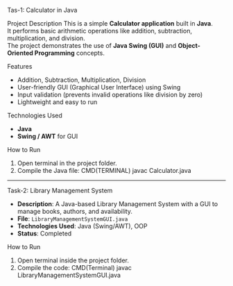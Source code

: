 Tas-1:
Calculator in Java

Project Description
This is a simple **Calculator application** built in **Java**.  
It performs basic arithmetic operations like addition, subtraction, multiplication, and division.  
The project demonstrates the use of **Java Swing (GUI)** and **Object-Oriented Programming** concepts.

Features
- Addition, Subtraction, Multiplication, Division
- User-friendly GUI (Graphical User Interface) using Swing
- Input validation (prevents invalid operations like division by zero)
- Lightweight and easy to run

Technologies Used
- **Java**
- **Swing / AWT** for GUI

How to Run
1. Open terminal in the project folder.
2. Compile the Java file:
   CMD(TERMINAL)
   javac Calculator.java
-------------------------------------------------------------------------------------------------------------------------------------------------------------------------------

Task-2: 
Library Management System
- **Description**: A Java-based Library Management System with a GUI to manage books, authors, and availability.
- **File**: `LibraryManagementSystemGUI.java`
- **Technologies Used**: Java (Swing/AWT), OOP
- **Status**: Completed

How to Run
1. Open terminal inside the project folder.
2. Compile the code:
   CMD(Terminal) 
   javac LibraryManagementSystemGUI.java
